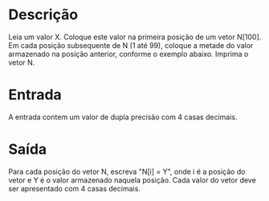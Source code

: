 ﻿# Descrição
Leia um valor X. Coloque este valor na primeira posição de um vetor N[100]. Em cada posição subsequente de N (1 até 99), coloque a metade do valor armazenado na posição anterior, conforme o exemplo abaixo. Imprima o vetor N.

# Entrada
A entrada contem um valor de dupla precisão com 4 casas decimais.

# Saída
Para cada posição do vetor N, escreva "N[i] = Y", onde i é a posição do vetor e Y é o valor armazenado naquela posição. Cada valor do vetor deve ser apresentado com 4 casas decimais.
